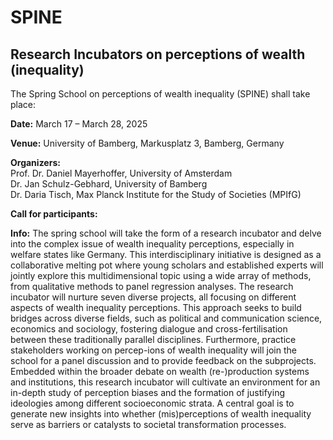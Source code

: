 # SPINE
## Research Incubators on perceptions of wealth (inequality)


The  Spring School on perceptions of wealth inequality (SPINE) shall take place:  



**Date:**
March 17 – March 28, 2025

**Venue:**
University of Bamberg, Markusplatz 3, Bamberg, Germany

**Organizers:**  
Prof. Dr. Daniel Mayerhoffer, University of Amsterdam  
Dr. Jan Schulz-Gebhard, University of Bamberg  
Dr. Daria Tisch, Max Planck Institute for the Study of Societies (MPIfG)


**Call for participants:**  


**Info:** 
The spring school will take the form of a research incubator and delve into the complex issue of wealth inequality perceptions, especially in welfare states like Germany. 
This interdisciplinary initiative is designed as a collaborative melting pot where young scholars and established experts will jointly explore this multidimensional topic using a wide array of methods, from qualitative methods to panel regression analyses. 
The research incubator will nurture seven diverse projects, all focusing on different aspects of wealth inequality perceptions. This approach seeks to build bridges across diverse fields, such as political and communication science, economics and sociology, fostering dialogue and cross-fertilisation between these traditionally parallel disciplines. 
Furthermore, practice stakeholders working on percep-ions of wealth inequality will join the school for a panel discussion and to provide feedback on the subprojects.
Embedded within the broader debate on wealth (re-)production systems and institutions, this research incubator will cultivate an environment for an in-depth study of perception biases and the formation of justifying ideologies among different socioeconomic strata. 
A central goal is to generate new insights into whether (mis)perceptions of wealth inequality serve as barriers or catalysts to societal transformation processes.

